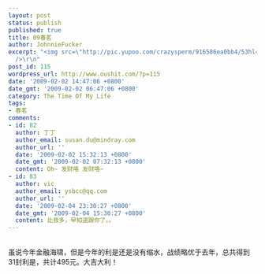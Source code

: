 ```yaml
---
layout: post
status: publish
published: true
title: 09春茗
author: JohnnieFucker
excerpt: "<img src=\"http://pic.yupoo.com/crazysperm/916586ea0bb4/53hl4mhx.jpg\" alt=\"\"
  />\r\n"
post_id: 115
wordpress_url: http://www.oushit.com/?p=115
date: '2009-02-02 14:47:06 +0800'
date_gmt: '2009-02-02 06:47:06 +0800'
category: The Time Of My Life
tags:
- 春茗
comments:
- id: 82
  author: 丁丁
  author_email: susan.du@mindray.com
  author_url: ''
  date: '2009-02-02 15:32:13 +0800'
  date_gmt: '2009-02-02 07:32:13 +0800'
  content: Oh~ 发财咯 发财咯~
- id: 83
  author: vic
  author_email: ysbcc@qq.com
  author_url: ''
  date: '2009-02-04 23:30:27 +0800'
  date_gmt: '2009-02-04 15:30:27 +0800'
  content: 比我多，早知道跟你了。。
---
```

<p><img src="http://pic.yupoo.com/crazysperm/916586ea0bb4/53hl4mhx.jpg" alt="" /><br />
<!--break--><a id="more-115"></a><br />
虽说今年金融海啸，但是今年的利是还是没有缩水，战绩略优于去年，总共得到31封利是，共计495元。大吉大利！<br />
<img src="http://pic.yupoo.com/crazysperm/827836ea0bb4/9n9xk4pv.jpg" alt="" /></p>
